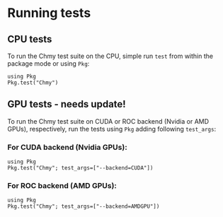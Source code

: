 # Running tests

## CPU tests

To run the Chmy test suite on the CPU, simple run `test` from within the package mode or using `Pkg`:
```julia-repl
using Pkg
Pkg.test("Chmy")
```

## GPU tests - needs update!

To run the Chmy test suite on CUDA or ROC backend (Nvidia or AMD GPUs), respectively, run the tests using `Pkg` adding following `test_args`:

### For CUDA backend (Nvidia GPUs):

```julia-repl
using Pkg
Pkg.test("Chmy"; test_args=["--backend=CUDA"])
```

### For ROC backend (AMD GPUs):

```julia-repl
using Pkg
Pkg.test("Chmy"; test_args=["--backend=AMDGPU"])
```
